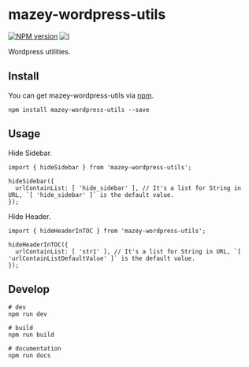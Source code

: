 # mazey-wordpress-utils

[![NPM version][npm-image]][npm-url]
[![l][l-image]][l-url]

[npm-image]: https://img.shields.io/npm/v/mazey-wordpress-utils
[npm-url]: https://npmjs.org/package/mazey-wordpress-utils
[l-image]: https://img.shields.io/npm/l/mazey-wordpress-utils
[l-url]: https://github.com/mazeyqian/mazey-wordpress-utils

Wordpress utilities.

## Install

You can get mazey-wordpress-utils via [npm](https://www.npmjs.com/package/mazey-wordpress-utils).

```
npm install mazey-wordpress-utils --save
```

## Usage

Hide Sidebar.

```
import { hideSidebar } from 'mazey-wordpress-utils';

hideSidebar({
  urlContainList: [ 'hide_sidebar' ], // It's a list for String in URL, `[ 'hide_sidebar' ]` is the default value.
});
```

Hide Header.

```
import { hideHeaderInTOC } from 'mazey-wordpress-utils';

hideHeaderInTOC({
  urlContainList: [ 'str1' ], // It's a list for String in URL, `[ 'urlContainListDefaultValue' ]` is the default value.
});
```

## Develop

```
# dev
npm run dev

# build
npm run build

# documentation
npm run docs
```
